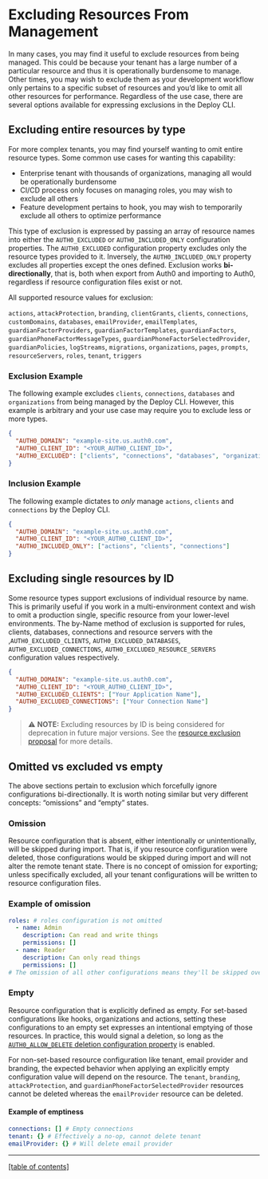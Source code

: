 # Excluding Resources From Management

In many cases, you may find it useful to exclude resources from being managed. This could be because your tenant has a large number of a particular resource and thus it is operationally burdensome to manage. Other times, you may wish to exclude them as your development workflow only pertains to a specific subset of resources and you’d like to omit all other resources for performance. Regardless of the use case, there are several options available for expressing exclusions in the Deploy CLI.

## Excluding entire resources by type

For more complex tenants, you may find yourself wanting to omit entire resource types. Some common use cases for wanting this capability:

- Enterprise tenant with thousands of organizations, managing all would be operationally burdensome
- CI/CD process only focuses on managing roles, you may wish to exclude all others
- Feature development pertains to hook, you may wish to temporarily exclude all others to optimize performance

This type of exclusion is expressed by passing an array of resource names into either the `AUTH0_EXCLUDED` or `AUTH0_INCLUDED_ONLY` configuration properties. The `AUTH0_EXCLUDED` configuration property excludes only the resource types provided to it. Inversely, the `AUTH0_INCLUDED_ONLY` property excludes all properties except the ones defined. Exclusion works **bi-directionally**, that is, both when export from Auth0 and importing to Auth0, regardless if resource configuration files exist or not.

All supported resource values for exclusion:

`actions`, `attackProtection`, `branding`, `clientGrants`, `clients`, `connections`, `customDomains`, `databases`, `emailProvider`, `emailTemplates`, `guardianFactorProviders`, `guardianFactorTemplates`, `guardianFactors`, `guardianPhoneFactorMessageTypes`, `guardianPhoneFactorSelectedProvider`, `guardianPolicies`, `logStreams`, `migrations`, `organizations`, `pages`, `prompts`, `resourceServers`, `roles`, `tenant`, `triggers`

### Exclusion Example

The following example excludes `clients`, `connections`, `databases` and `organizations` from being managed by the Deploy CLI. However, this example is arbitrary and your use case may require you to exclude less or more types.

```json
{
  "AUTH0_DOMAIN": "example-site.us.auth0.com",
  "AUTH0_CLIENT_ID": "<YOUR_AUTH0_CLIENT_ID>",
  "AUTH0_EXCLUDED": ["clients", "connections", "databases", "organizations"]
}
```

### Inclusion Example

The following example dictates to _only_ manage `actions`, `clients` and `connections` by the Deploy CLI.

```json
{
  "AUTH0_DOMAIN": "example-site.us.auth0.com",
  "AUTH0_CLIENT_ID": "<YOUR_AUTH0_CLIENT_ID>",
  "AUTH0_INCLUDED_ONLY": ["actions", "clients", "connections"]
}
```

## Excluding single resources by ID

Some resource types support exclusions of individual resource by name. This is primarily useful if you work in a multi-environment context and wish to omit a production single, specific resource from your lower-level environments. The by-Name method of exclusion is supported for rules, clients, databases, connections and resource servers with the ,`AUTH0_EXCLUDED_CLIENTS`, `AUTH0_EXCLUDED_DATABASES`, `AUTH0_EXCLUDED_CONNECTIONS`, `AUTH0_EXCLUDED_RESOURCE_SERVERS` configuration values respectively.

```json
{
  "AUTH0_DOMAIN": "example-site.us.auth0.com",
  "AUTH0_CLIENT_ID": "<YOUR_AUTH0_CLIENT_ID>",
  "AUTH0_EXCLUDED_CLIENTS": ["Your Application Name"],
  "AUTH0_EXCLUDED_CONNECTIONS": ["Your Connection Name"]
}
```

> ⚠️ **NOTE:** Excluding resources by ID is being considered for deprecation in future major versions. See the [resource exclusion proposal](https://github.com/auth0/auth0-deploy-cli/issues/451) for more details.

## Omitted vs excluded vs empty

The above sections pertain to exclusion which forcefully ignore configurations bi-directionally. It is worth noting similar but very different concepts: “omissions” and “empty” states.

### Omission

Resource configuration that is absent, either intentionally or unintentionally, will be skipped during import. That is, if you resource configuration were deleted, those configurations would be skipped during import and will not alter the remote tenant state. There is no concept of omission for exporting; unless specifically excluded, all your tenant configurations will be written to resource configuration files.

### Example of omission

```yaml
roles: # roles configuration is not omitted
  - name: Admin
    description: Can read and write things
    permissions: []
  - name: Reader
    description: Can only read things
    permissions: []
# The omission of all other configurations means they'll be skipped over
```

### Empty

Resource configuration that is explicitly defined as empty. For set-based configurations like hooks, organizations and actions, setting these configurations to an empty set expresses an intentional emptying of those resources. In practice, this would signal a deletion, so long as the [`AUTH0_ALLOW_DELETE` deletion configuration property](configuring-the-deploy-cli.md#AUTH0_ALLOW_DELETE) is enabled.

For non-set-based resource configuration like tenant, email provider and branding, the expected behavior when applying an explicitly empty configuration value will depend on the resource. The `tenant`, `branding`, `attackProtection`, and `guardianPhoneFactorSelectedProvider` resources cannot be deleted whereas the `emailProvider` resource can be deleted.

#### Example of emptiness

```yaml
connections: [] # Empty connections
tenant: {} # Effectively a no-op, cannot delete tenant
emailProvider: {} # Will delete email provider
```

---

[[table of contents]](../README.md#documentation)
